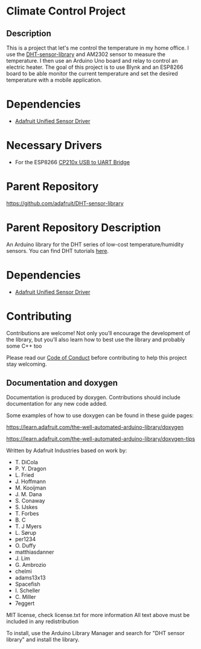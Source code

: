 # Climate Control Project

## Description
This is a project that let's me control the temperature in my home office. I use the [DHT-sensor-library](https://github.com/adafruit/DHT-sensor-library) and AM2302 sensor to measure the temperature. I then use an Arduino Uno board and relay to control an electric heater. The goal of this project is to use Blynk and an ESP8266 board to be able monitor the current temperature and set the desired temperature with a mobile application.

# Dependencies
 * [Adafruit Unified Sensor Driver](https://github.com/adafruit/Adafruit_Sensor)

 # Necessary Drivers
 * For the ESP8266 [CP210x USB to UART Bridge](https://www.silabs.com/developers/usb-to-uart-bridge-vcp-drivers)

# Parent Repository
https://github.com/adafruit/DHT-sensor-library



# Parent Repository Description
An Arduino library for the DHT series of low-cost temperature/humidity sensors.
You can find DHT tutorials [here](https://learn.adafruit.com/dht).

# Dependencies
 * [Adafruit Unified Sensor Driver](https://github.com/adafruit/Adafruit_Sensor)

# Contributing

Contributions are welcome!  Not only you’ll encourage the development of the library, but you’ll also learn how to best use the library and probably some C++ too

Please read our [Code of Conduct](https://github.com/adafruit/DHT-sensor-library/blob/master/CODE_OF_CONDUCT.md>)
before contributing to help this project stay welcoming.

## Documentation and doxygen
Documentation is produced by doxygen. Contributions should include documentation for any new code added.

Some examples of how to use doxygen can be found in these guide pages:

https://learn.adafruit.com/the-well-automated-arduino-library/doxygen

https://learn.adafruit.com/the-well-automated-arduino-library/doxygen-tips

Written by Adafruit Industries based on work by:

 * T. DiCola
 * P. Y. Dragon
 * L. Fried
 * J. Hoffmann
 * M. Kooijman
 * J. M. Dana
 * S. Conaway
 * S. IJskes
 * T. Forbes
 * B. C
 * T. J Myers
 * L. Sørup
 * per1234
 * O. Duffy
 * matthiasdanner
 * J. Lim
 * G. Ambrozio
 * chelmi
 * adams13x13
 * Spacefish
 * I. Scheller
 * C. Miller
 * 7eggert


MIT license, check license.txt for more information
All text above must be included in any redistribution

To install, use the Arduino Library Manager and search for "DHT sensor library" and install the library.

